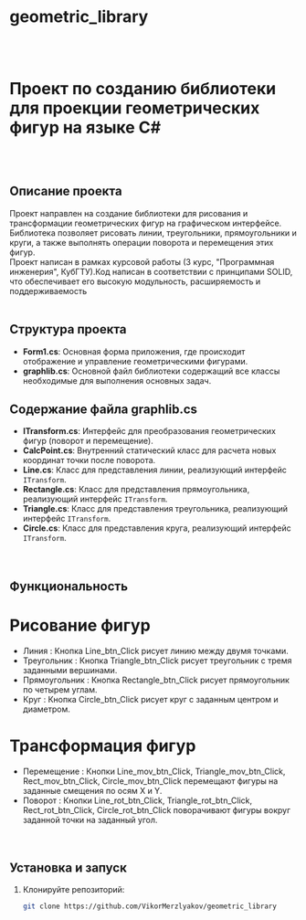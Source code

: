 ﻿# geometric_library
<br> <br>
# Проект по созданию библиотеки для проекции геометрических фигур на языке C#
<br> <br>
## Описание проекта
Проект направлен на создание библиотеки для рисования и трансформации геометрических фигур на графическом интерфейсе.<br> Библиотека позволяет рисовать линии, треугольники, прямоугольники и круги, а также выполнять операции поворота и перемещения этих фигур.<br> Проект написан в рамках курсовой работы (3 курс, "Программная инженерия", КубГТУ).Код написан в соответствии с принципами SOLID, что обеспечивает его высокую модульность, расширяемость и поддерживаемость
<br> <br>
## Структура проекта<br> 
- **Form1.cs**: Основная форма приложения, где происходит отображение и управление геометрическими фигурами.<br>
- **graphlib.cs**: Основной файл библиотеки содержащий все классы необходимые для выполнения основных задач.<br>
## Содержание файла graphlib.cs<br> 
- **ITransform.cs**: Интерфейс для преобразования геометрических фигур (поворот и перемещение).<br> 
- **CalcPoint.cs**: Внутренний статический класс для расчета новых координат точки после поворота.<br> 
- **Line.cs**: Класс для представления линии, реализующий интерфейс `ITransform`.<br> 
- **Rectangle.cs**: Класс для представления прямоугольника, реализующий интерфейс `ITransform`.<br> 
- **Triangle.cs**: Класс для представления треугольника, реализующий интерфейс `ITransform`.<br> 
- **Circle.cs**: Класс для представления круга, реализующий интерфейс `ITransform`.<br> 
<br> <br>
## Функциональность<br>
# Рисование фигур<br>
- Линия : Кнопка Line_btn_Click рисует линию между двумя точками.<br>
- Треугольник : Кнопка Triangle_btn_Click рисует треугольник с тремя заданными вершинами.<br>
- Прямоугольник : Кнопка Rectangle_btn_Click рисует прямоугольник по четырем углам.<br>
- Круг : Кнопка Circle_btn_Click рисует круг с заданным центром и диаметром.<br>
# Трансформация фигур<br>
- Перемещение : Кнопки Line_mov_btn_Click, Triangle_mov_btn_Click, Rect_mov_btn_Click, Circle_mov_btn_Click перемещают фигуры на заданные смещения по осям X и Y.<br>
- Поворот : Кнопки Line_rot_btn_Click, Triangle_rot_btn_Click, Rect_rot_btn_Click, Circle_rot_btn_Click поворачивают фигуры вокруг заданной точки на заданный угол.<br>
<br> <br>
## Установка и запуск<br> 
1. Клонируйте репозиторий:<br> 
   ```bash
   git clone https://github.com/VikorMerzlyakov/geometric_library
